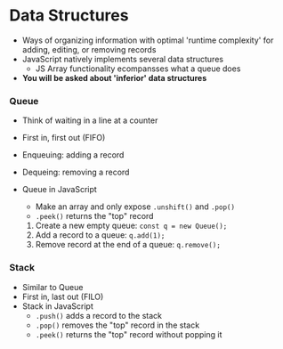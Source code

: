 # Data Structures

- Ways of organizing information with optimal 'runtime complexity' for adding, editing, or removing records
- JavaScript natively implements several data structures
  * JS Array functionality ecompansses what a queue does
- **You will be asked about 'inferior' data structures**

### Queue

- Think of waiting in a line at a counter
- First in, first out (FIFO)
- Enqueuing: adding a record
- Dequeing: removing a record
- Queue in JavaScript
  * Make an array and only expose `.unshift()` and `.pop()`
  * `.peek()` returns the "top" record
  
  1.  Create a new empty queue: `const q = new Queue();`
  2.  Add a record to a queue: `q.add(1);`
  3.  Remove record at the end of a queue: `q.remove();`

### Stack

- Similar to Queue
- First in, last out (FILO)
- Stack in JavaScript
  * `.push()` adds a record to the stack
  * `.pop()` removes the "top" record in the stack
  * `.peek()` returns the "top" record without popping it
